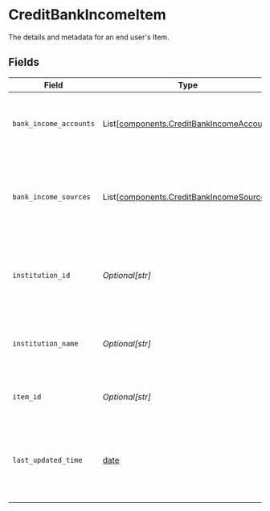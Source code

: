 # CreditBankIncomeItem

The details and metadata for an end user's Item.


## Fields

| Field                                                                                      | Type                                                                                       | Required                                                                                   | Description                                                                                |
| ------------------------------------------------------------------------------------------ | ------------------------------------------------------------------------------------------ | ------------------------------------------------------------------------------------------ | ------------------------------------------------------------------------------------------ |
| `bank_income_accounts`                                                                     | List[[components.CreditBankIncomeAccount](../../models/shared/creditbankincomeaccount.md)] | :heavy_minus_sign:                                                                         | The Item's accounts that have Bank Income data.                                            |
| `bank_income_sources`                                                                      | List[[components.CreditBankIncomeSource](../../models/shared/creditbankincomesource.md)]   | :heavy_minus_sign:                                                                         | The income sources for this Item. Each entry in the array is a single income source.       |
| `institution_id`                                                                           | *Optional[str]*                                                                            | :heavy_minus_sign:                                                                         | The unique identifier of the institution associated with the Item.                         |
| `institution_name`                                                                         | *Optional[str]*                                                                            | :heavy_minus_sign:                                                                         | The name of the institution associated with the Item.                                      |
| `item_id`                                                                                  | *Optional[str]*                                                                            | :heavy_minus_sign:                                                                         | The unique identifier for the Item.                                                        |
| `last_updated_time`                                                                        | [date](https://docs.python.org/3/library/datetime.html#date-objects)                       | :heavy_minus_sign:                                                                         | The time when this Item's data was last retrieved from the financial institution.          |